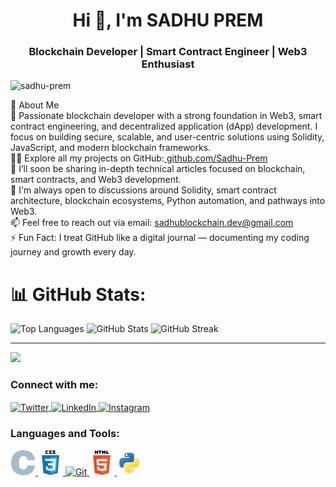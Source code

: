<h1 align="center">Hi 👋, I'm SADHU PREM</h1>
<h3 align="center">Blockchain Developer | Smart Contract Engineer | Web3 Enthusiast</h3>

<p align="left">
  <img src="https://komarev.com/ghpvc/?username=sadhu-prem&label=Profile%20views&color=0e75b6&style=flat" alt="sadhu-prem" />
</p>



💫 About Me<br>
🚀 Passionate blockchain developer with a strong foundation in Web3, smart contract engineering, and decentralized application (dApp) development. I focus on building secure, scalable, and user-centric solutions using Solidity, JavaScript, and modern blockchain frameworks.
<br>
👨‍💻 Explore all my projects on GitHub:[ github.com/Sadhu-Prem](https://github.com/Sadhu-Prem)
<br>
📝 I’ll soon be sharing in-depth technical articles focused on blockchain, smart contracts, and Web3 development.
<br>
💬 I'm always open to discussions around Solidity, smart contract architecture, blockchain ecosystems, Python automation, and pathways into Web3.
<br>
📫 Feel free to reach out via email: sadhublockchain.dev@gmail.com
<br>
⚡ Fun Fact: I treat GitHub like a digital journal — documenting my coding journey and growth every day. 



# 📊 GitHub Stats:

<!-- 1. Top Languages -->
<img src="https://github-readme-stats.vercel.app/api/top-langs/?username=Sadhu-Prem&theme=dark&hide_border=false&include_all_commits=true&count_private=true&layout=compact" alt="Top Languages" />

<!-- 2. GitHub Stats -->
<img src="https://github-readme-stats.vercel.app/api?username=Sadhu-Prem&theme=dark&hide_border=false&include_all_commits=true&count_private=true" alt="GitHub Stats" />

<!-- 3. GitHub Streak Stats -->
<img src="https://nirzak-streak-stats.vercel.app/?user=Sadhu-Prem&theme=dark&hide_border=false" alt="GitHub Streak" />

---

[![](https://visitcount.itsvg.in/api?id=Sadhu-Prem&icon=0&color=0)](https://visitcount.itsvg.in)

<!-- Proudly created with GPRM ( https://gprm.itsvg.in ) -->

<h3 align="left">Connect with me:</h3>
<p align="left">
  <a href="https://twitter.com/sadhudev007" target="_blank">
    <img align="center" src="https://raw.githubusercontent.com/rahuldkjain/github-profile-readme-generator/master/src/images/icons/Social/twitter.svg" alt="Twitter" height="30" width="40" />
  </a>
  <a href="https://www.linkedin.com/in/sadhu-prem-297199371/" target="_blank">
    <img align="center" src="https://raw.githubusercontent.com/rahuldkjain/github-profile-readme-generator/master/src/images/icons/Social/linked-in-alt.svg" alt="LinkedIn" height="30" width="40" />
  </a>
  <a href="https://www.instagram.com/prem_x_fitness/?igsh=eGdlcnd3d2plZGQ1" target="_blank">
    <img align="center" src="https://raw.githubusercontent.com/rahuldkjain/github-profile-readme-generator/master/src/images/icons/Social/instagram.svg" alt="Instagram" height="30" width="40" />
  </a>
</p>

<h3 align="left">Languages and Tools:</h3>
<p align="left">
  <a href="https://www.cprogramming.com/" target="_blank" rel="noreferrer">
    <img src="https://raw.githubusercontent.com/devicons/devicon/master/icons/c/c-original.svg" alt="C" width="40" height="40" />
  </a>
  <a href="https://www.w3schools.com/css/" target="_blank" rel="noreferrer">
    <img src="https://raw.githubusercontent.com/devicons/devicon/master/icons/css3/css3-original-wordmark.svg" alt="CSS3" width="40" height="40" />
  </a>
 <a href="https://git-scm.com/" target="_blank" rel="noreferrer">
    <img src="https://www.vectorlogo.zone/logos/git-scm/git-scm-icon.svg" alt="Git" width="40" height="40" />
  </a>
  <a href="https://www.w3.org/html/" target="_blank" rel="noreferrer">
    <img src="https://raw.githubusercontent.com/devicons/devicon/master/icons/html5/html5-original-wordmark.svg" alt="HTML5" width="40" height="40" />
  </a>
<a href="https://www.python.org" target="_blank" rel="noreferrer">
    <img src="https://raw.githubusercontent.com/devicons/devicon/master/icons/python/python-original.svg" alt="Python" width="40" height="40" />
  </a>
</p>
